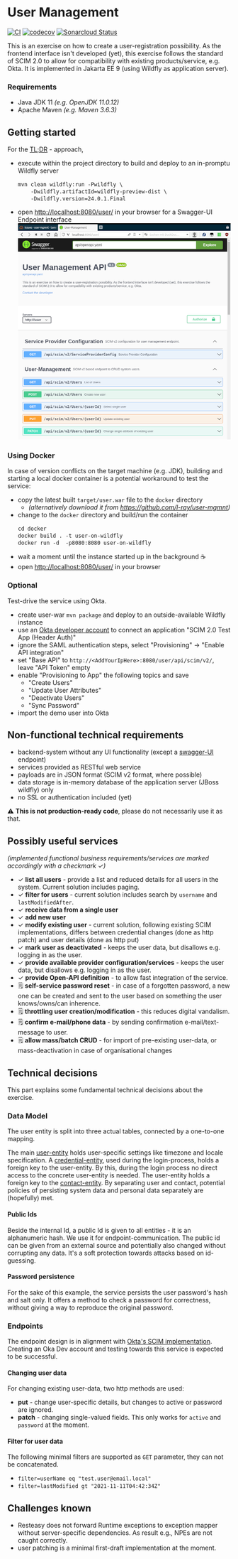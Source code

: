# User Management

[![CI](https://github.com/l-ray/user-mgmnt/actions/workflows/maven.yml/badge.svg)](https://github.com/l-ray/user-mgmnt/actions/workflows/maven.yml)
[![codecov](https://codecov.io/gh/l-ray/user-mgmnt/branch/master/graph/badge.svg?token=L4RY9LLNF4)](https://codecov.io/gh/l-ray/user-mgmnt)
[![Sonarcloud Status](https://sonarcloud.io/api/project_badges/measure?project=l-ray_user-mgmnt&metric=alert_status)](https://sonarcloud.io/dashboard?id=l-ray_user-mgmnt)

This is an exercise on how to create a user-registration possibility. 
As the frontend interface isn't developed (yet), this exercise follows the standard of SCIM 2.0 to allow for compatibility with existing products/service, e.g. Okta. 
It is implemented in Jakarta EE 9 (using Wildfly as application server).

### Requirements
- Java JDK 11 _(e.g. OpenJDK 11.0.12)_
- Apache Maven _(e.g. Maven 3.6.3)_

## Getting started
For the [TL;DR](https://www.urbandictionary.com/define.php?term=tl%3Bdr) - approach, 

- execute within the project directory to build and deploy to an in-promptu Wildfly server
  ```shell
  mvn clean wildfly:run -Pwildfly \
      -Dwildfly.artifactId=wildfly-preview-dist \
      -Dwildfly.version=24.0.1.Final
  ```
- open [http://localhost:8080/user/](http://localhost:8080/user/) in your browser for a Swagger-UI Endpoint interface
  ![Screenshot SwaggerUI](static/screenshot_swaggerui.png)
### Using Docker
In case of version conflicts on the target machine (e.g. JDK), building and starting a local docker container is a potential workaround to test the service:
- copy the latest built ```target/user.war``` file to the ```docker``` directory 
  - _(alternatively download it from https://github.com/l-ray/user-mgmnt)_
- change to the ```docker``` directory and build/run the container  
  ```shell
  cd docker
  docker build . -t user-on-wildfly
  docker run -d  -p8080:8080 user-on-wildfly
  ```
- wait a moment until the instance started up in the background ☕ 
- open [http://localhost:8080/user/](http://localhost:8080/user/) in your browser
### Optional
Test-drive the service using Okta.
- create user-war ```mvn package``` and deploy to an outside-available Wildfly instance
- use an [Okta developer account](https://developer.okta.com) to connect an application "SCIM 2.0 Test App (Header Auth)"
- ignore the SAML authentication steps, select "Provisioning" -> "Enable API integration"
- set "Base API" to ```http://<AddYourIpHere>:8080/user/api/scim/v2/```, leave "API Token" empty
- enable "Provisioning to App" the following topics and save 
  - "Create Users"
  - "Update User Attributes"
  - "Deactivate Users"
  - "Sync Password"
- import the demo user into Okta

## Non-functional technical requirements
- backend-system without any UI functionality (except a [swagger-UI](https://swagger.io/tools/swagger-ui/) endpoint)
- services provided as RESTful web service
- payloads are in JSON format (SCIM v2 format, where possible)
- data storage is in-memory database of the application server (JBoss wildfly) only 
- no SSL or authentication included (yet)

⚠ **This is not production-ready code**, please do not necessarily use it as that.

## Possibly useful services
_(implemented functional business requirements/services are marked accordingly with a checkmark ✓)_

- ✓ **list all users** - provide a list and reduced details for all users in the system. Current solution includes paging.
- ✓ **filter for users** - current solution includes search by ```username``` and ```lastModifiedAfter```.
- ✓ **receive data from a single user**
- ✓ **add new user**
- ✓ **modify existing user** - current solution, following existing SCIM implementations, differs between credential changes (done as http patch) and user details (done as http put)
- ✓ **mark user as deactivated** - keeps the user data, but disallows e.g. logging in as the user.   
- ✓ **provide available provider configuration/services** - keeps the user data, but disallows e.g. logging in as the user.
- ✓ **provide Open-API definition** - to allow fast integration of the service.
- 🗒 **self-service password reset** - in case of a forgotten password, a new one can be created and sent to the user based on something the user knows/owns/can inherence.
- 🗒 **throttling user creation/modification** - this reduces digital vandalism.
- 🗒 **confirm e-mail/phone data** - by sending confirmation e-mail/text-message to user.
- 🗒 **allow mass/batch CRUD** - for import of pre-existing user-data, or mass-deactivation in case of organisational changes 

## Technical decisions
This part explains some fundamental technical decisions about the exercise.
### Data Model
The user entity is split into three actual tables, connected by a one-to-one mapping. 

The main [user-entity](https://github.com/l-ray/user-mgmnt/blob/master/src/main/java/de/lray/service/admin/user/persistence/entities/User.java) holds user-specific settings like timezone and locale specification. 
A [credential-entity](https://github.com/l-ray/user-mgmnt/blob/master/src/main/java/de/lray/service/admin/user/persistence/entities/Credentials.java), used during the login-process, holds a foreign key to the user-entity. By this, during the login process no direct access to the concrete user-entity is needed.
The user-entity holds a foreign key to the [contact-entity](https://github.com/l-ray/user-mgmnt/blob/master/src/main/java/de/lray/service/admin/user/persistence/entities/Contact.java). By separating user and contact, potential policies of persisting system data and personal data separately are (hopefully) met. 

#### Public Ids
Beside the internal Id, a public Id is given to all entities - it is an alphanumeric hash. We use it for endpoint-communication. The public id can be given from an external source and potentially also changed without corrupting any data. It's a soft protection towards attacks based on id-guessing. 
#### Password persistence
For the sake of this example, the service persists the user password's hash and salt only. It offers a method to check a password for correctness, without giving a way to reproduce the original password.

### Endpoints
The endpoint design is in alignment with [Okta's SCIM implementation](https://developer.okta.com/docs/reference/scim/scim-20/). Creating an Oka Dev account and testing towards this service is expected to be successful.

#### Changing user data
For changing existing user-data, two http methods are used:
- **put** - change user-specific details, but changes to active or password are ignored.
- **patch** - changing single-valued fields. This only works for ```active``` and ```password``` at the moment.

#### Filter for user data
The following minimal filters are supported as ```GET``` parameter, they can not be concatenated.
- ```filter=userName eq "test.user@email.local"```
- ```filter=lastModified gt "2021-11-11T04:42:34Z"```

## Challenges known
- Resteasy does not forward Runtime exceptions to exception mapper without server-specific dependencies. As result e.g., NPEs are not caught correctly.
- user patching is a minimal first-draft implementation at the moment.
